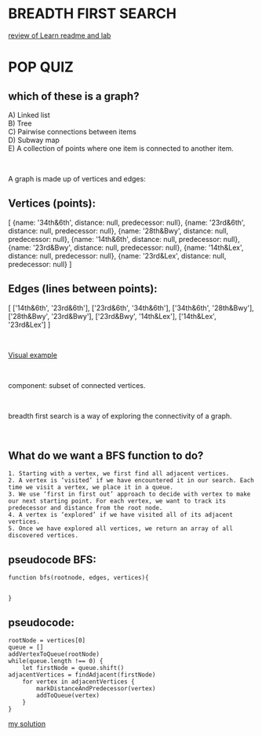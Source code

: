 # BREADTH FIRST SEARCH

<a href="https://github.com/learn-co-curriculum/bfs/" target="_blank">review of Learn readme and lab</a>

# POP QUIZ

## which of these is a graph?

A) Linked list<br>
B) Tree<br>
C) Pairwise connections between items<br>
D) Subway map<br>
E) A collection of points where one item is connected to another item.<br>

<br>


A graph is made up of vertices and edges:



## Vertices (points):
[
	 {name: '34th&6th', distance: null, predecessor: null},
	 {name: '23rd&6th', distance: null, predecessor: null},
	 {name: '28th&Bwy', distance: null, predecessor: null},
	 {name: '14th&6th', distance: null, predecessor: null},
	 {name: '23rd&Bwy', distance: null, predecessor: null},
	 {name: '14th&Lex', distance: null, predecessor: null},
	 {name: '23rd&Lex', distance: null, predecessor: null}
]

## Edges (lines between points):

[
	['14th&6th', '23rd&6th'],
	['23rd&6th', '34th&6th'],
	['34th&6th', '28th&Bwy'],
	['28th&Bwy', '23rd&Bwy'],
	['23rd&Bwy', '14th&Lex'],
	['14th&Lex', '23rd&Lex']
]

<br>

<a href="https://docs.google.com/a/flatironschool.com/drawings/d/1t_ZeW7pAWtMtcPd8hu-HOttN2Plbk7mulnAzGeAVilE/edit?usp=sharing" target="_blank">Visual example</a>


<br>


component: subset of connected vertices. 



<br>


breadth first search is a way of exploring the connectivity of a graph.


<br>


## What do we want a BFS function to do?


	1. Starting with a vertex, we first find all adjacent vertices.
	2. A vertex is ‘visited’ if we have encountered it in our search. Each time we visit a vertex, we place it in a queue.
	3. We use ‘first in first out’ approach to decide with vertex to make our next starting point. For each vertex, we want to track its predecessor and distance from the root node.
	4. A vertex is ‘explored’ if we have visited all of its adjacent vertices.
	5. Once we have explored all vertices, we return an array of all discovered vertices.





## pseudocode BFS: 

	function bfs(rootnode, edges, vertices){
	

	}





## pseudocode:
	rootNode = vertices[0]
	queue = []
	addVertexToQueue(rootNode)
	while(queue.length !== 0) {
		let firstNode = queue.shift()
	adjacentVertices = findAdjacent(firstNode)
		for vertex in adjacentVertices {
			markDistanceAndPredecessor(vertex)
			addToQueue(vertex)
		}
	}
  
  <a href="https://repl.it/I73Y/3" target="_blank">my solution</a> 

